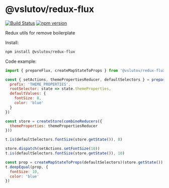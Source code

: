 # @vslutov/redux-flux

[![Build Status](https://travis-ci.org/vslutov/redux-flux.svg?branch=master)](https://travis-ci.org/vslutov/redux-flux)
[![npm version](https://badge.fury.io/js/%40vslutov%2Fredux-flux.svg)](https://badge.fury.io/js/%40vslutov%2Fredux-flux)

Redux utils for remove boilerplate

Install:
```sh
npm install @vslutov/redux-flux
```

Code example:

```js
import { prepareFlux, createMapStateToProps } from '@vslutov/redux-flux'

const { setActions, themePropertiesReducer, defaultSelectors } = prepareFlux({
  prefix: 'THEME_PROPERTIES',
  rootSelector: state => state.themeProperties,
  defaultValues: {
    fontSize: 8,
    color: 'blue'
  }
})

const store = createStore(combineReducers({
  themeProperties: themePropertiesReducer
}))

t.is(defaultSelectors.fontSize(store.getState()), 8)

store.dispatch(setActions.setFontSize(10))
t.is(defaultSelectors.fontSize(store.getState()), 10)

const prop = createMapStateToProps(defaultSelectors)(store.getState())
t.deepEqual(prop, {
  fontSize: 10,
  color: 'blue'
})
```
